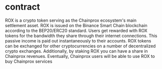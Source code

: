 # contract

ROX is a crypto token serving as the Chainprox ecosystem's main settlement asset. ROX is issued on the Binance Smart Chain blockchain according to the BEP20/ERC20 standard. Users get rewarded with ROX tokens for the bandwidth they share through their internet connections. This passive income is paid out instantaneously to their accounts. ROX tokens can be exchanged for other cryptocurrencies on a number of decentralized crypto exchanges. Additionally, by staking ROX you can have a share in Chainprox revenues. Eventually, Chainprox users will be able to use ROX to buy Chainprox services
